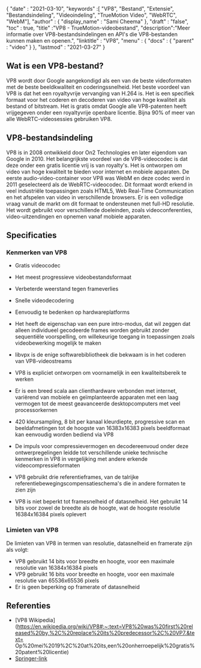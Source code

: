 {
  "date" : "2021-03-10",
  "keywords" :[ "VP8", "Bestand", "Extensie", "Bestandsindeling", "Videoindeling", "TrueMotion Video", "WebRTC", "WebM"],
  "author" : {
    "display_name" : "Sami Cheema"
},
  "draft" : "false",
  "toc" : true,
  "title" :"VP8 - TrueMotion-videobestand",
  "description":"Meer informatie over VP8-bestandsindelingen en API's die VP8-bestanden kunnen maken en openen.",
  "linktitle" : "VP8",
  "menu" : {
    "docs" : {
      "parent" : "video"
}
},
  "lastmod" : "2021-03-27"
}

## Wat is een VP8-bestand?

VP8 wordt door Google aangekondigd als een van de beste videoformaten met de beste beeldkwaliteit en coderingssnelheid. Het beste voordeel van VP8 is dat het een royaltyvrije vervanging van H.264 is. Het is een specifiek formaat voor het coderen en decoderen van video van hoge kwaliteit als bestand of bitstream. Het is gratis omdat Google alle VP8-patenten heeft vrijgegeven onder een royaltyvrije openbare licentie. Bijna 90% of meer van alle WebRTC-videosessies gebruiken VP8.

## VP8-bestandsindeling

VP8 is in 2008 ontwikkeld door On2 Technologies en later eigendom van Google in 2010. Het belangrijkste voordeel van de VP8-videocodec is dat deze onder een gratis licentie vrij is van royalty's. Het is ontworpen om video van hoge kwaliteit te bieden voor internet en mobiele apparaten. De eerste audio-video-container voor VP8 was WebM en deze codec werd in 2011 geselecteerd als de WebRTC-videocodec. Dit formaat wordt erkend in veel industriële toepassingen zoals HTML5, Web Real-Time Communication en het afspelen van video in verschillende browsers. Er is een volledige vraag vanuit de markt om dit formaat te ondersteunen met full-HD resolutie. Het wordt gebruikt voor verschillende doeleinden, zoals videoconferenties, video-uitzendingen en opnemen vanaf mobiele apparaten.

## Specificaties ##

### Kenmerken van VP8
 



* Gratis videocodec
* Het meest progressieve videobestandsformaat
* Verbeterde weerstand tegen frameverlies
* Snelle videodecodering
* Eenvoudig te bedenken op hardwareplatforms
* Het heeft de eigenschap van een pure intro-modus, dat wil zeggen dat alleen individueel gecodeerde frames worden gebruikt zonder sequentiële voorspelling, om willekeurige toegang in toepassingen zoals videobewerking mogelijk te maken
* libvpx is de enige softwarebibliotheek die bekwaam is in het coderen van VP8-videostreams
* VP8 is expliciet ontworpen om voornamelijk in een kwaliteitsbereik te werken

* Er is een breed scala aan clienthardware verbonden met internet, variërend van mobiele en geïmplanteerde apparaten met een laag vermogen tot de meest geavanceerde desktopcomputers met veel processorkernen
* 420 kleursampling, 8 bit per kanaal kleurdiepte, progressive scan en beeldafmetingen tot de hoogste van 16383x16383 pixels beeldformaat kan eenvoudig worden bediend via VP8
* De impuls voor compressievermogen en decodereenvoud onder deze ontwerpregelingen leidde tot verschillende unieke technische kenmerken in VP8 in vergelijking met andere erkende videocompressieformaten
* VP8 gebruikt drie referentieframes, van de talrijke referentiebewegingscompensatieschema's die in andere formaten te zien zijn
* VP8 is niet beperkt tot framesnelheid of datasnelheid. Het gebruikt 14 bits voor zowel de breedte als de hoogte, wat de hoogste resolutie 16384x16384 pixels oplevert

### Limieten van VP8

De limieten van VP8 in termen van resolutie, datasnelheid en framerate zijn als volgt:

* VP8 gebruikt 14 bits voor breedte en hoogte, voor een maximale resolutie van 16384x16384 pixels
* VP9 gebruikt 16 bits voor breedte en hoogte, voor een maximale resolutie van 65536x65536 pixels
* Er is geen beperking op framerate of datasnelheid
 



 



## Referenties

* [VP8 Wikipedia](https://en.wikipedia.org/wiki/VP8#:~:text=VP8%20was%20first%20released%20by,%2C%20replace%20its%20predecessor%2C%20VP7.&text= Op%20mei%2019%2C%20at%20its,een%20onherroepelijk%20gratis%20patent%20licentie)
* [Springer-link](https://link.springer.com/chapter/10.1007/978-81-322-1157-0_32)

